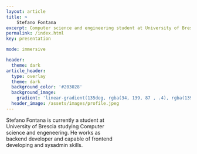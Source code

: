 ```yaml
---
layout: article
title: >
    Stefano Fontana
excerpt: Computer science and engineering student at University of Brescia
permalink: /index.html
key: presentation

mode: immersive

header:
  theme: dark
article_header:
  type: overlay
  theme: dark
  background_color: '#203028'
  background_image:
    gradient: 'linear-gradient(135deg, rgba(34, 139, 87 , .4), rgba(139, 34, 139, .4))'
  header_image: /assets/images/profile.jpeg
---
```


<!--more-->

<div style="float: right; background-image: url('/assets/images/profile.jpeg'); display: block; width: 40%; padding-bottom: 40%; background-position: center;background-size: contain;">
</div>

Stefano Fontana is currently a student at University of Brescia studying Computer science and engeneering.
He works as backend developer and capable of frontend developing and sysadmin skills.